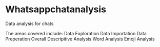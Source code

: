 # Whatsappchatanalysis
Data analysis for chats

The areas covered include: 
Data Exploration 
Data Importation 
Data Preperation 
Overall Descripitive Analysis 
Word Analysis 
Emoji Analysis
